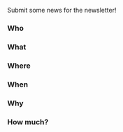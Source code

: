 Submit some news for the newsletter!

### Who

### What

### Where

### When

### Why

### How much?
